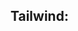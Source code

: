 ## Tailwind: 

<!-- I miss web D mannnnn !! this fkng cttttt bitch  -->

<!-- Going to continue with this from tommorow -->